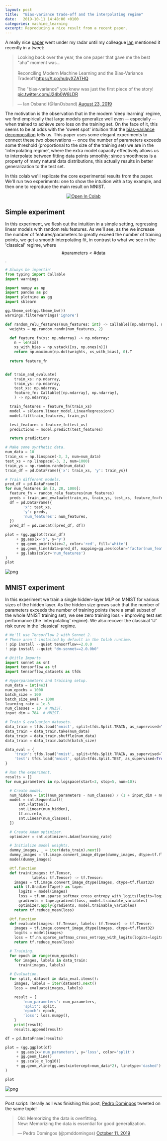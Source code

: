 ```yaml
---
layout: post
title:  "Bias-variance trade-off and the interpolating regime"
date:   2019-10-11 14:48:00 +0100
categories: machine_learning
excerpt: Reproducing a nice result from a recent paper.
---
```


A really nice [paper](https://arxiv.org/abs/1812.11118) went under my radar until my colleague [Ian](iosband.github.io) mentioned it recently in a tweet:

<blockquote class="twitter-tweet tw-align-center"><p lang="en" dir="ltr">Looking back over the year, the one paper that gave me the best &quot;aha&quot; moment was...<br><br>Reconciling Modern Machine Learning and the Bias-Variance Tradeoff:<a href="https://t.co/hubyXZATHQ">https://t.co/hubyXZATHQ</a><br><br>The &quot;bias-variance&quot; you knew was just the first piece of the story! <a href="https://t.co/J24b0W8LDR">pic.twitter.com/J24b0W8LDR</a></p>&mdash; Ian Osband (@IanOsband) <a href="https://twitter.com/IanOsband/status/1164900840106274817?ref_src=twsrc%5Etfw">August 23, 2019</a></blockquote> <script async src="https://platform.twitter.com/widgets.js" charset="utf-8"></script>

 
The motivation is the observation that in the modern 'deep learning' regime, we find empirically that large models generalize well even -- especially -- when trained to achieve zero loss on the training set. On the face of it, this seems to be at odds with the 'sweet spot' intuition that the [bias-variance decomposition](/blog/bias-variance) tells us. This paper uses some elegant experiments to connect these two observations -- once the number of parameters exceeds some threshold (proportional to the size of the training set) we are in the 'interpolating regime', where the extra model capacity effectively allows us to interpolate between fitting data points smoothly; since smoothness is a property of many natural data distributions, this actually results in better generalization to the test set.

In this colab we'll replicate the core experimental results from the paper. We'll run two experiments: one to show the intuition with a toy example, and then one to reproduce the main result on MNIST.

<p style="text-align: center;">
<a href="https://colab.research.google.com/github/aslanides/aslanides.github.io/blob/master/colabs/2019-10-10-interpolation-regime.ipynb" target="_parent"><img src="https://colab.research.google.com/assets/colab-badge.svg" alt="Open In Colab"/></a>
</p>

## Simple experiment

In this experiment, we flesh out the intuition in a simple setting, regressing linear models with random relu features.
As we'll see, as the we increase the number of features/parameters to greatly exceed the number of training points, we get a smooth interpolating fit, in contrast to what we see in the 'classical' regime, where $$\#\mathrm{parameters} < \#\mathrm{data}$$.

```python
# Always be importin'
from typing import Callable
import warnings

import numpy as np
import pandas as pd
import plotnine as gg
import sklearn

gg.theme_set(gg.theme_bw())
warnings.filterwarnings('ignore')
```


```python
def random_relu_features(num_features: int) -> Callable[[np.ndarray], np.ndarray]:
  weights = np.random.randn(num_features, 2)

  def feature_fn(xs: np.ndarray) -> np.ndarray:
    n = len(xs)
    xs_with_bias = np.vstack([xs, np.ones(n)])
    return np.maximum(np.dot(weights, xs_with_bias), 0).T
  
  return feature_fn


def train_and_evaluate(
    train_xs: np.ndarray,
    train_ys: np.ndarray,
    test_xs: np.ndarray,
    feature_fn: Callable[[np.ndarray], np.ndarray],
    ) -> np.ndarray:

  train_features = feature_fn(train_xs)
  model = sklearn.linear_model.LinearRegression()
  model.fit(train_features, train_ys)

  test_features = feature_fn(test_xs) 
  predictions = model.predict(test_features)

  return predictions
```


```python
# Make some synthetic data.
num_data = 10
train_xs = np.linspace(-3, 3, num=num_data)
test_xs = np.linspace(-3, 3, num=1000)
train_ys = np.random.randn(num_data)
train_df = pd.DataFrame({'x': train_xs, 'y': train_ys})

# Train different models.
pred_df = pd.DataFrame()
for num_features in [3, 20, 1000]:
  feature_fn = random_relu_features(num_features)
  preds = train_and_evaluate(train_xs, train_ys, test_xs, feature_fn=feature_fn)
  df = pd.DataFrame({
        'x': test_xs,
        'y': preds,
        'num_features': num_features,
  })
  pred_df = pd.concat([pred_df, df])
```


```python
plot = (gg.ggplot(train_df)
     + gg.aes(x='x', y='y')
     + gg.geom_point(size=2, color='red', fill='white')
     + gg.geom_line(data=pred_df, mapping=gg.aes(color='factor(num_features)'))
     + gg.labs(color='num_features')
)
plot
```


![png](/assets/interpolation/2019-10-10-interpolation-regime_8_0.png)



## MNIST experiment

In this experiment we train a single hidden-layer MLP on MNIST for various sizes of the hidden layer. As the hidden size grows such that the number of parameters exceeds the number of training points (here a small subset of the whole MNIST training set), we see zero training loss + improving test set performance (the 'interpolating' regime). We also recover the classical 'U' risk curve in the 'classical' regime. 


```python
# We'll use TensorFlow 2 with Sonnet 2.
# These aren't installed by default in the Colab runtime.
! pip install --quiet tensorflow==2.0.0
! pip install --quiet "dm-sonnet==2.0.0b0"
```


```python
# @title Imports
import sonnet as snt
import tensorflow as tf
import tensorflow_datasets as tfds
```


```python
# Hyperparameters and training setup.
num_data = int(4e3)
num_epochs = 1000
batch_size = 100
batch_size_eval = 1000
learning_rate = 1e-3
num_classes = 10  # MNIST.
input_dim = 784  # MNIST.
```


```python
# Train & evaluation datasets.
data_train = tfds.load('mnist', split=tfds.Split.TRAIN, as_supervised=True)
data_train = data_train.take(num_data)
data_train = data_train.shuffle(num_data)
data_train = data_train.batch(batch_size)

data_eval = {
    'train': tfds.load('mnist', split=tfds.Split.TRAIN, as_supervised=True).batch(batch_size_eval),
    'test': tfds.load('mnist', split=tfds.Split.TEST, as_supervised=True).batch(batch_size_eval),
}
```


```python
# Run the experiment.
results = []
for num_parameters in np.logspace(start=3, stop=5, num=10):

  # Create model.
  num_hidden = int((num_parameters - num_classes) / (1 + input_dim + num_classes))
  model = snt.Sequential([
      snt.Flatten(),
      snt.Linear(num_hidden),
      tf.nn.relu,
      snt.Linear(num_classes),
  ])

  # Create Adam optimizer.
  optimizer = snt.optimizers.Adam(learning_rate)

  # Initialize model weights.
  dummy_images, _ = iter(data_train).next()
  dummy_images = tf.image.convert_image_dtype(dummy_images, dtype=tf.float32)
  model(dummy_images)

  @tf.function
  def train(images: tf.Tensor,
            labels: tf.Tensor) -> tf.Tensor:
    images = tf.image.convert_image_dtype(images, dtype=tf.float32)
    with tf.GradientTape() as tape:
      logits = model(images)
      loss = tf.nn.sparse_softmax_cross_entropy_with_logits(logits=logits, labels=labels)
      gradients = tape.gradient(loss, model.trainable_variables)
      optimizer.apply(gradients, model.trainable_variables)
    return tf.reduce_mean(loss)

  @tf.function
  def evaluate(images: tf.Tensor, labels: tf.Tensor) -> tf.Tensor:
    images = tf.image.convert_image_dtype(images, dtype=tf.float32)
    logits = model(images)
    loss = tf.nn.sparse_softmax_cross_entropy_with_logits(logits=logits, labels=labels)
    return tf.reduce_mean(loss)

  # Training.
  for epoch in range(num_epochs):
    for images, labels in data_train:
      train(images, labels)
 
  # Evaluation.
  for split, dataset in data_eval.items():
    images, labels = iter(dataset).next()
    loss = evaluate(images, labels)

    result = {
        'num_parameters': num_parameters,
        'split': split,
        'epoch': epoch,
        'loss': loss.numpy(),
    }
    print(result)
    results.append(result)

df = pd.DataFrame(results)
```


```python
plot = (gg.ggplot(df)
     + gg.aes(x='num_parameters', y='loss', color='split')
     + gg.geom_line()
     + gg.scale_x_log10()
     + gg.geom_vline(gg.aes(xintercept=num_data*2), linetype='dashed')
)

plot
```


![png](/assets/interpolation/2019-10-10-interpolation-regime_15_0.png)

---

Post script: literally as I was finishing this post, [Pedro Domingos](https://homes.cs.washington.edu/~pedrod/) tweeted on the same topic!

<blockquote class="twitter-tweet tw-align-center"><p lang="en" dir="ltr">Old: Memorizing the data is overfitting.<br>New: Memorizing the data is essential for good generalization.</p>&mdash; Pedro Domingos (@pmddomingos) <a href="https://twitter.com/pmddomingos/status/1182649828121153536?ref_src=twsrc%5Etfw">October 11, 2019</a></blockquote> <script async src="https://platform.twitter.com/widgets.js" charset="utf-8"></script>
